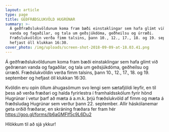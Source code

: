 ```yaml
---
layout: article
type: page
title: GEÐFRÆÐSLUKVÖLD HUGRÚNAR
summary: >-
  Á geðfræðslukvöldunum koma fram bæði einstaklingar sem hafa glímt við geðrænan
  vanda og fagaðilar, og tala um geðsjúkdóma, geðheilsu og úrræði.
  Fræðslukvöldin verða fimm talsins, þann 10., 12., 17., 18. og 19. september og
  hefjast öll klukkan 16:30.
cover_photo: /img/uploads/screen-shot-2018-09-09-at-18.03.41.png
---
```

Á geðfræðslukvöldunum koma fram bæði einstaklingar sem hafa glímt við geðrænan vanda og fagaðilar, og tala um geðsjúkdóma, geðheilsu og úrræði. Fræðslukvöldin verða fimm talsins, þann 10., 12., 17., 18. og 19. september og hefjast öll klukkan 16:30.

Kvöldin eru opin öllum áhugasömum svo lengi sem sætafjöldi leyfir, en til þess að verða fræðari og halda fyrirlestra í framhaldsskólum fyrir hönd Hugrúnar í vetur þarf að mæta á a.m.k. þrjú fræðslukvöld af fimm og mæta á fræðsludag Hugrúnar sem verður þann 22. september. Allir háskólanemar geta orðið fræðarar, en skráning fræðara fer fram hér https://goo.gl/forms/lb6aGMFlf5c9L6Du2

Hlökkum til að sjá ykkur!
